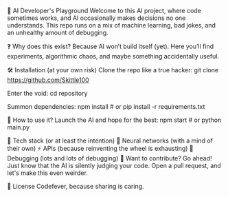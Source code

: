 🤖 AI Developer's Playground
Welcome to this AI project, where code sometimes works, and AI occasionally makes decisions no one understands. This repo runs on a mix of machine learning, bad jokes, and an unhealthy amount of debugging.

❓ Why does this exist?
Because AI won’t build itself (yet). Here you’ll find experiments, algorithmic chaos, and maybe something accidentally useful.

🛠 Installation (at your own risk)
Clone the repo like a true hacker:
git clone https://github.com/Skittle100

Enter the void:
cd repository  

Summon dependencies:
npm install  # or pip install -r requirements.txt  

🚀 How to use it?
Launch the AI and hope for the best:
npm start  # or python main.py  

🧠 Tech stack (or at least the intention)
🤯 Neural networks (with a mind of their own)
⚡ APIs (because reinventing the wheel is exhausting)
🐛 Debugging (lots and lots of debugging)
🤝 Want to contribute?
Go ahead! Just know that the AI is silently judging your code. Open a pull request, and let's make this even weirder.

📜 License
Codefever, because sharing is caring.
